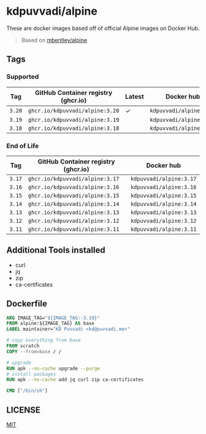 # kdpuvvadi/alpine

These are docker images based off of official Alpine images on Docker Hub.

> Based on [mbentley/alpine](https://github.com/mbentley/docker-base-alpine)

## Tags

### Supported

| Tag    | GitHub Container registry (ghcr.io)   | Latest | Docker hub              |
|--------|---------------------------------------|--------|-------------------------|
| `3.20` | `ghcr.io/kdpuvvadi/alpine:3.20`       | &check;| `kdpuvvadi/alpine:3.20` |
| `3.19` | `ghcr.io/kdpuvvadi/alpine:3.19`       |        | `kdpuvvadi/alpine:3.19` |
| `3.18` | `ghcr.io/kdpuvvadi/alpine:3.18`       |        | `kdpuvvadi/alpine:3.18` |

### End of Life

| Tag    | GitHub Container registry (ghcr.io)   | Docker hub              |
|--------|---------------------------------------|-------------------------|
| `3.17` | `ghcr.io/kdpuvvadi/alpine:3.17`       | `kdpuvvadi/alpine:3.17` |
| `3.16` | `ghcr.io/kdpuvvadi/alpine:3.16`       | `kdpuvvadi/alpine:3.16` |
| `3.15` | `ghcr.io/kdpuvvadi/alpine:3.15`       | `kdpuvvadi/alpine:3.15` |
| `3.14` | `ghcr.io/kdpuvvadi/alpine:3.14`       | `kdpuvvadi/alpine:3.14` |
| `3.13` | `ghcr.io/kdpuvvadi/alpine:3.13`       | `kdpuvvadi/alpine:3.13` |
| `3.12` | `ghcr.io/kdpuvvadi/alpine:3.12`       | `kdpuvvadi/alpine:3.12` |
| `3.11` | `ghcr.io/kdpuvvadi/alpine:3.11`       | `kdpuvvadi/alpine:3.11` |

## Additional Tools installed

- curl
- jq
- zip
- ca-certificates

## Dockerfile

```Dockerfile
ARG IMAGE_TAG="${IMAGE_TAG:-3.19}"
FROM alpine:${IMAGE_TAG} AS base
LABEL maintainer="KD Puvvadi <kd@puvvadi.me>"

# copy everything from base
FROM scratch
COPY --from=base / /

# upgrade
RUN apk --no-cache upgrade --purge
# install packages
RUN apk --no-cache add jq curl zip ca-certificates

CMD ["/bin/sh"]
```

## LICENSE
[MIT](/LICENSE)
